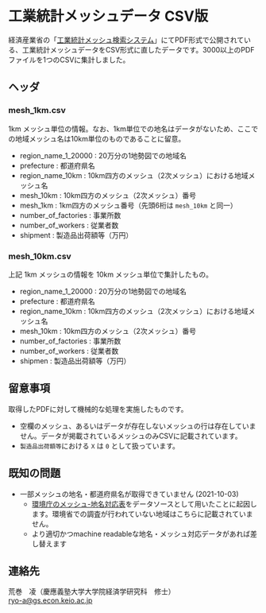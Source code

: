 # 工業統計メッシュデータ CSV版

経済産業省の「[工業統計メッシュ検索システム](https://www.meti.go.jp/statistics/tyo/kougyo/mesh/index.html)」にてPDF形式で公開されている、工業統計メッシュデータをCSV形式に直したデータです。3000以上のPDFファイルを1つのCSVに集計しました。

## ヘッダ

### mesh_1km.csv

1km メッシュ単位の情報。なお、1km単位での地名はデータがないため、ここでの地域メッシュ名は10km単位のものであることに留意。

- region_name_1_20000 : 20万分の1地勢図での地域名
- prefecture : 都道府県名
- region_name_10km : 10km四方のメッシュ（2次メッシュ）における地域メッシュ名
- mesh_10km : 10km四方のメッシュ（2次メッシュ）番号
- mesh_1km : 1km四方のメッシュ番号（先頭6桁は `mesh_10km` と同一）
- number_of_factories : 事業所数
- number_of_workers : 従業者数
- shipment : 製造品出荷額等（万円）

### mesh_10km.csv

上記 1km メッシュの情報を 10km メッシュ単位で集計したもの。

- region_name_1_20000 : 20万分の1地勢図での地域名
- prefecture : 都道府県名
- region_name_10km : 10km四方のメッシュ（2次メッシュ）における地域メッシュ名
- mesh_10km : 10km四方のメッシュ（2次メッシュ）番号
- number_of_factories : 事業所数
- number_of_workers : 従業者数
- shipmen : 製造品出荷額等（万円）


## 留意事項

取得したPDFに対して機械的な処理を実施したものです。

- 空欄のメッシュ、あるいはデータが存在しないメッシュの行は存在していません。データが掲載されているメッシュのみCSVに記載されています。
- `製造品出荷額等`における `X` は `0` として扱っています。

## 既知の問題

- 一部メッシュの地名・都道府県名が取得できていません (2021-10-03)
  - [環境庁のメッシュ-地名対応表](http://gis.biodic.go.jp/webgis/files/vgmap_dllist.pdf)をデータソースとして用いたことに起因します。環境省での調査が行われていない地域はこちらに記載されていません。
  - より適切かつmachine readableな地名・メッシュ対応データがあれば差し替えます


## 連絡先

荒巻　凌（慶應義塾大学大学院経済学研究科　修士）  
ryo-a@gs.econ.keio.ac.jp